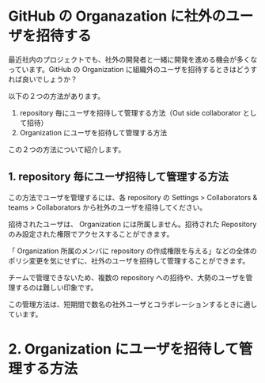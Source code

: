 # GitHub の Organazation に社外のユーザを招待する

最近社内のプロジェクトでも、社外の開発者と一緒に開発を進める機会が多くなっています。GitHub の Organization に組織外のユーザを招待するときはどうすれば良いでしょうか？

以下の２つの方法があります。

1. repository 毎にユーザを招待して管理する方法（Out side collaborator として招待）
2. Organization にユーザを招待して管理する方法

この２つの方法について紹介します。

## 1. repository 毎にユーザ招待して管理する方法

この方法でユーザを管理するには、各 repository の Settings > Collaborators & teams > Collaborators から社外のユーザを招待してください。

招待されたユーザは、 Organization には所属しません。招待された Repository のみ設定された権限でアクセスすることができます。

「 Organization 所属のメンバに repository の作成権限を与える」などの全体のポリシ変更を気にせずに、社外のユーザを招待して管理することができます。

チームで管理できないため、複数の repository への招待や、大勢のユーザを管理するのは難しい印象です。

この管理方法は、短期間で数名の社外ユーザとコラボレーションするときに適しています。


# 2. Organization にユーザを招待して管理する方法
